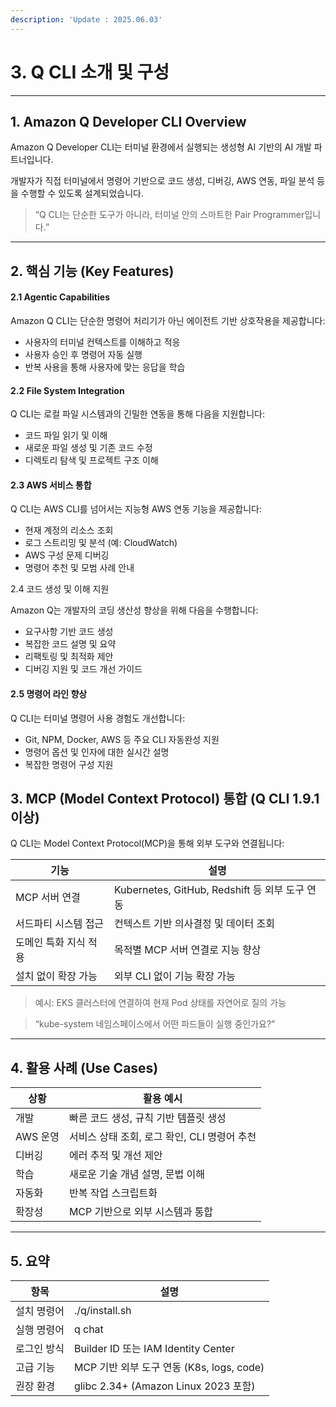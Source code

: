 ```yaml
---
description: 'Update : 2025.06.03'
---
```


# 3. Q CLI 소개 및 구성

***

## 1. Amazon Q Developer CLI Overview

Amazon Q Developer CLI는 터미널 환경에서 실행되는 생성형 AI 기반의 AI 개발 파트너입니다.

개발자가 직접 터미널에서 명령어 기반으로 코드 생성, 디버깅, AWS 연동, 파일 분석 등을 수행할 수 있도록 설계되었습니다.

> “Q CLI는 단순한 도구가 아니라, 터미널 안의 스마트한 Pair Programmer입니다.”

***

## 2. 핵심 기능 (Key Features)

#### 2.1 Agentic Capabilities

Amazon Q CLI는 단순한 명령어 처리기가 아닌 에이전트 기반 상호작용을 제공합니다:

* 사용자의 터미널 컨텍스트를 이해하고 적응
* 사용자 승인 후 명령어 자동 실행
* 반복 사용을 통해 사용자에 맞는 응답을 학습

#### 2.2 File System Integration

Q CLI는 로컬 파일 시스템과의 긴밀한 연동을 통해 다음을 지원합니다:

* 코드 파일 읽기 및 이해
* 새로운 파일 생성 및 기존 코드 수정
* 디렉토리 탐색 및 프로젝트 구조 이해

#### 2.3 AWS 서비스 통합

Q CLI는 AWS CLI를 넘어서는 지능형 AWS 연동 기능을 제공합니다:

* 현재 계정의 리소스 조회
* 로그 스트리밍 및 분석 (예: CloudWatch)
* AWS 구성 문제 디버깅
* 명령어 추천 및 모범 사례 안내

2.4  코드 생성 및 이해 지원

Amazon Q는 개발자의 코딩 생산성 향상을 위해 다음을 수행합니다:

* 요구사항 기반 코드 생성
* 복잡한 코드 설명 및 요약
* 리팩토링 및 최적화 제안
* 디버깅 지원 및 코드 개선 가이드

#### 2.5 명령어 라인 향상

Q CLI는 터미널 명령어 사용 경험도 개선합니다:

* Git, NPM, Docker, AWS 등 주요 CLI 자동완성 지원
* 명령어 옵션 및 인자에 대한 실시간 설명
* 복잡한 명령어 구성 지원

## 3.  MCP (Model Context Protocol) 통합 (Q CLI 1.9.1 이상)

Q CLI는 Model Context Protocol(MCP)을 통해 외부 도구와 연결됩니다:

| 기능           | 설명                                      |
| ------------ | --------------------------------------- |
|  MCP 서버 연결   | Kubernetes, GitHub, Redshift 등 외부 도구 연동 |
| 서드파티 시스템 접근  | 컨텍스트 기반 의사결정 및 데이터 조회                   |
| 도메인 특화 지식 적용 | 목적별 MCP 서버 연결로 지능 향상                    |
|  설치 없이 확장 가능 | 외부 CLI 없이 기능 확장 가능                      |

> 예시: EKS 클러스터에 연결하여 현재 Pod 상태를 자연어로 질의 가능

> “kube-system 네임스페이스에서 어떤 파드들이 실행 중인가요?”

***

## 4.  활용 사례 (Use Cases)

| 상황     | 활용 예시                        |
| ------ | ---------------------------- |
| 개발     | 빠른 코드 생성, 규칙 기반 템플릿 생성       |
| AWS 운영 | 서비스 상태 조회, 로그 확인, CLI 명령어 추천 |
| 디버깅    | 에러 추적 및 개선 제안                |
| 학습     | 새로운 기술 개념 설명, 문법 이해          |
| 자동화    | 반복 작업 스크립트화                  |
| 확장성    | MCP 기반으로 외부 시스템과 통합          |

***

## 5. 요약

| 항목     | 설명                                 |
| ------ | ---------------------------------- |
| 설치 명령어 | ./q/install.sh                     |
| 실행 명령어 | q chat                             |
| 로그인 방식 | Builder ID 또는 IAM Identity Center  |
| 고급 기능  | MCP 기반 외부 도구 연동 (K8s, logs, code)  |
| 권장 환경  | glibc 2.34+ (Amazon Linux 2023 포함) |

